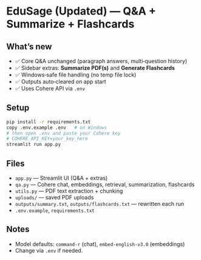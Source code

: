# EduSage (Updated) — Q&A + Summarize + Flashcards

## What’s new
- ✅ Core Q&A unchanged (paragraph answers, multi‑question history)
- ✅ Sidebar extras: **Summarize PDF(s)** and **Generate Flashcards**
- ✅ Windows‑safe file handling (no temp file lock)
- ✅ Outputs auto‑cleared on app start
- ✅ Uses Cohere API via `.env`

## Setup
```bash
pip install -r requirements.txt
copy .env.example .env   # on Windows
# then open .env and paste your Cohere key
# COHERE_API_KEY=your_key_here
streamlit run app.py
```

## Files
- `app.py` — Streamlit UI (Q&A + extras)
- `qa.py` — Cohere chat, embeddings, retrieval, summarization, flashcards
- `utils.py` — PDF text extraction + chunking
- `uploads/` — saved PDF uploads
- `outputs/summary.txt`, `outputs/flashcards.txt` — rewritten each run
- `.env.example`, `requirements.txt`

## Notes
- Model defaults: `command-r` (chat), `embed-english-v3.0` (embeddings)
- Change via `.env` if needed.
